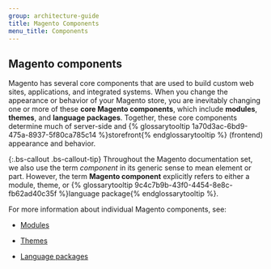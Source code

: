 ```yaml
---
group: architecture-guide
title: Magento Components
menu_title: Components
---
```


## Magento components

Magento has several core components that are used to build custom web sites, applications, and integrated systems. When you change the appearance or behavior of your Magento store, you are inevitably changing one or more of these **core Magento components**, which include **modules**, **themes**, and **language packages**. Together, these core components determine much of server-side and {% glossarytooltip 1a70d3ac-6bd9-475a-8937-5f80ca785c14 %}storefront{% endglossarytooltip %} (frontend) appearance and behavior.

{:.bs-callout .bs-callout-tip}
Throughout the Magento documentation set, we also use the term *component* in its generic sense to mean element or part. However, the term **Magento component** explicitly refers to either a module, theme, or {% glossarytooltip 9c4c7b9b-43f0-4454-8e8c-fb62ad40c35f %}language package{% endglossarytooltip %}.

For more information about individual Magento components, see:

* [Modules]({{page.baseurl}}/architecture/archi_perspectives/components/modules/mod_intro.html)

* [Themes]({{page.baseurl}}/frontend-dev-guide/themes/theme-overview.html)

* [Language packages]({{page.baseurl}}/frontend-dev-guide/translations/xlate.html#m2devgde-xlate-languagepack)
